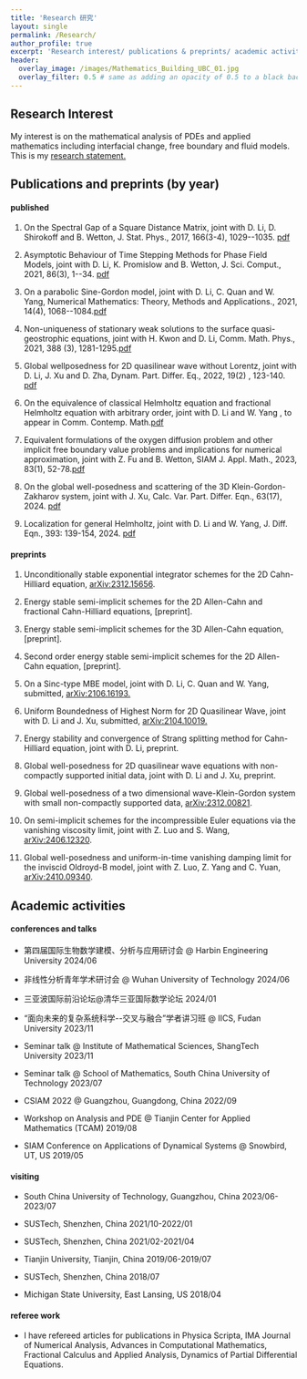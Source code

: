 ```yaml
---
title: 'Research 研究'
layout: single
permalink: /Research/
author_profile: true
excerpt: 'Research interest/ publications & preprints/ academic activities '
header:
  overlay_image: /images/Mathematics_Building_UBC_01.jpg
  overlay_filter: 0.5 # same as adding an opacity of 0.5 to a black background
---
```


## Research Interest

My interest is on the mathematical analysis of PDEs and applied mathematics including interfacial change, free boundary and fluid models. This is my [research statement.](/file/research_statement.pdf) 


## Publications and preprints (by year)

#### published

 1. On the Spectral Gap of a Square Distance Matrix, joint with D. Li, D. Shirokoff and B. Wetton, J. Stat. Phys., 2017, 166(3-4), 1029--1035. [pdf](/file/paper/CLSW18.pdf)

 2. Asymptotic Behaviour of Time Stepping Methods for Phase Field Models, joint with D. Li, K. Promislow and B. Wetton, J. Sci. Comput., 2021, 86(3), 1--34. [pdf](/file/paper/CLPW21.pdf)

 3. On a parabolic Sine-Gordon model, joint with D. Li, C. Quan and W. Yang, Numerical Mathematics: Theory, Methods and Applications., 2021, 14(4), 1068--1084.[pdf](/file/paper/CLQY-2021.pdf)

 4. Non-uniqueness of stationary weak solutions to the surface quasi-geostrophic  equations, joint with H. Kwon and D. Li, Comm. Math. Phys., 2021, 388 (3), 1281-1295.[pdf](/file/paper/CKL-CMP21.pdf)

 5. Global wellposedness for 2D quasilinear wave without Lorentz, joint with D. Li, J. Xu and D. Zha, Dynam. Part. Differ. Eq.,  2022,  19(2) , 123-140. [pdf](/file/paper/CLLX22.pdf)

 6. On the equivalence of classical Helmholtz equation and fractional Helmholtz equation with arbitrary order, joint with D. Li and W. Yang , to appear in Comm. Contemp. Math.[pdf](/file/paper/CLY22.pdf)

 7. Equivalent formulations of the oxygen diffusion problem and other implicit free boundary value problems and implications for numerical approximation, joint with Z. Fu and B. Wetton, SIAM J. Appl. Math., 2023, 83(1), 52-78.[pdf](/file/paper/CFW23.pdf)

8. On the global well-posedness and scattering of the 3D Klein-Gordon-Zakharov system, joint with J. Xu, Calc. Var. Part. Differ. Eqn., 63(17), 2024. [pdf](/file/paper/CX23.pdf)

9. Localization for general Helmholtz, joint with D. Li and W. Yang, J. Diff. Eqn., 393: 139-154, 2024. [pdf](/file/paper/CLY24.pdf)


#### preprints

 1. Unconditionally stable exponential integrator schemes for the 2D Cahn-Hilliard equation, [arXiv:2312.15656](https://arxiv.org/abs/2312.15656).
 
 2. Energy stable semi-implicit schemes for the 2D Allen-Cahn and fractional Cahn-Hilliard equations, [preprint]. 
 
 3. Energy stable semi-implicit schemes for the 3D Allen-Cahn equation, [preprint].
 
 4. Second order energy stable semi-implicit schemes for the 2D Allen-Cahn equation, [preprint].
 
 5. On a Sinc-type MBE model, joint with D. Li, C. Quan and W. Yang, submitted, [arXiv:2106.16193.](https://arxiv.org/abs/2106.16193) 

 6. Uniform Boundedness of Highest Norm for 2D Quasilinear Wave,  joint with D. Li and J. Xu, submitted, [arXiv:2104.10019.](https://arxiv.org/abs/2104.10019)

 7. Energy stability and convergence of Strang splitting method for Cahn-Hilliard equation, joint with D. Li, preprint.
 
 8. Global well-posedness for 2D quasilinear wave equations with non-compactly supported initial data, joint with D. Li and J. Xu, preprint. 
 
 9. Global well-posedness of a two dimensional wave-Klein-Gordon system with small non-compactly supported data, [arXiv:2312.00821](https://arxiv.org/abs/2312.00821).

 10. On semi-implicit schemes for the incompressible Euler equations via the vanishing viscosity limit, joint with Z. Luo and S. Wang, [arXiv:2406.12320](https://arxiv.org/abs/2406.12320).

 11. Global well-posedness and uniform-in-time vanishing damping limit for the inviscid Oldroyd-B model, joint with Z. Luo, Z. Yang and C. Yuan, [arXiv:2410.09340](https://arxiv.org/abs/2410.09340).


 


 
## Academic activities
#### conferences and talks 
+ 第四届国际生物数学建模、分析与应用研讨会   @ Harbin Engineering University                                  2024/06

+ 非线性分析青年学术研讨会   @ Wuhan University of Technology                                              2024/06

+ 三亚波国际前沿论坛@清华三亚国际数学论坛                                                                     2024/01

+ “面向未来的复杂系统科学--交叉与融合”学者讲习班 @ IICS, Fudan University                                      2023/11

+ Seminar talk @ Institute of Mathematical Sciences, ShangTech University                               2023/11

+ Seminar talk @ School of Mathematics, South China University of Technology                             2023/07

+ CSIAM 2022 @ Guangzhou, Guangdong, China                                                               2022/09

+ Workshop on Analysis and PDE @ Tianjin Center for Applied Mathematics (TCAM)                           2019/08

+ SIAM Conference on Applications of Dynamical Systems @ Snowbird, UT, US                                2019/05



#### visiting

* South China University of Technology, Guangzhou, China
  2023/06-2023/07

* SUSTech, Shenzhen, China                                                                                         2021/10-2022/01

* SUSTech, Shenzhen, China                                                                                         2021/02-2021/04

* Tianjin University, Tianjin, China                                                                                2019/06-2019/07

* SUSTech, Shenzhen, China                                                                                                         2018/07

* Michigan State University, East Lansing, US                                                                            2018/04


#### referee work
+ I have refereed articles for publications in Physica Scripta, IMA Journal of Numerical Analysis, Advances in Computational Mathematics, Fractional Calculus and Applied Analysis, Dynamics of Partial Differential Equations.


